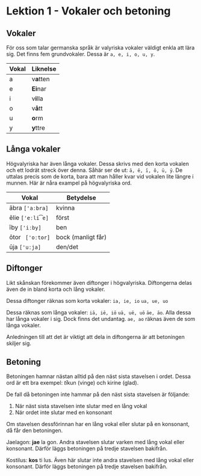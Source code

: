 # Lektion 1 - Vokaler och betoning

## Vokaler

För oss som talar germanska språk är valyriska vokaler väldigt enkla att lära sig. Det finns fem grundvokaler. Dessa är ```a, e, i, o, u, y```.

| Vokal  		| Liknelse 		|
| ------------- | ------------- |
| a  			| v**a**tten  	|
| e  			| **Ei**nar  	|
| i  			| v**i**lla 	|
| o  			| v**å**tt		|
| u  			| **o**rm 		|
| y  			| **y**ttre	 	|


## Långa vokaler

Högvalyriska har även långa vokaler. Dessa skrivs med den korta vokalen och ett lodrät streck över denna. Såhär ser de ut: ```ā, ē, ī, ō, ū, ȳ```. De uttalas precis som de korta, bara att man håller kvar vid vokalen lite längre i munnen. Här är nåra exampel på högvalyriska ord.

| Vokal  				| Betydelse 			|
| ------------- 		| ------------- 		|
| ābra ```['aːbra]```	| kvinna				|
| ēlie ```['eːli͡e]```	| först  				|
| īby ```['iːby]```		| ben 					|
| ōtor ``` ['oːtor]```	| bock (manligt får)	|
| ūja ```['uːja]```		| den/det 				|

## Diftonger

Likt skånskan förekommer även diftonger i högvalyriska. Diftongerna delas även de in bland korta och lång vokaler.

Dessa diftonger räknas som korta vokaler: ```ia, ie, io``` ```ua, ue, uo```

Dessa räknas som långa vokaler: ```iā, iē, iō``` ```uā, uē, uō``` ```āe, āo```. Alla dessa har långa vokaler i sig. Dock finns det undantag. ```ae, ao``` räknas även de som långa vokaler.

Anledningen till att det är viktigt att dela in diftongerna är att betoningen skiljer sig.

## Betoning

Betoningen hamnar nästan alltid på den näst sista stavelsen i ordet. Dessa ord är ett bra exempel: *tī*kun (vinge) och ki*ri*ne (glad).

De fall då betoningen inte hammar på den näst sista stavelsen är följande:

1. När näst sista stavelsen inte slutar med en lång vokal
2. När ordet inte slutar med en konsonant



Om stavelsen dessförinnan har en lång vokal eller slutar på en konsonant, då får den betoningen.

Jaelagon: **jae** la gon. Andra stavelsen slutar varken med lång vokal eller konsonant. Därför läggs betoningen på tredje stavelsen bakifrån.

Kostilus: **kos** ti lus. Även här slutar inte andra stavelsen med lång vokal eller konsonant. Därför läggs betoningen på tredje stavelsen bakifrån.